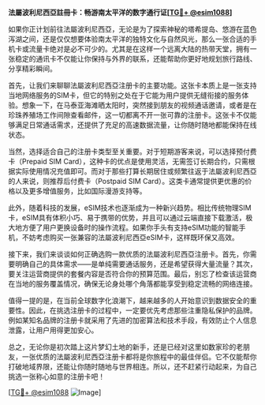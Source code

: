 **法屬波利尼西亞註冊卡：畅游南太平洋的数字通行证[[TG💪+ @esim1088](https://t.me/s/esim1088)]**

如果你正计划前往法屬波利尼西亞，无论是为了探索神秘的塔希提岛、悠游在蓝色泻湖之间，还是仅仅想要体验南太平洋的独特文化与自然风光，那么一张合适的手机卡或流量卡绝对是必不可少的。尤其是在这样一个远离大陆的热带天堂，拥有一张稳定的通讯卡不仅能让你保持与外界的联系，还能帮助你更好地规划旅行路线、分享精彩瞬间。

首先，让我们来聊聊法屬波利尼西亞注册卡的主要功能。这张卡本质上是一张支持当地网络服务的SIM卡，但它的特别之处在于它能为用户提供无缝衔接的服务体验。想象一下，在马泰亚海滩晒太阳时，突然接到朋友的视频通话邀请，或者是在珍珠养殖场工作间隙查看邮件，这一切都离不开一张可靠的注册卡。这张卡不仅能够满足日常通话需求，还提供了充足的高速数据流量，让你随时随地都能保持在线状态。

当然，选择适合自己的注册卡类型至关重要。对于短期游客来说，可以选择预付费卡（Prepaid SIM Card），这种卡的优点是使用灵活，无需签订长期合约，只需根据实际使用情况充值即可。而对于那些打算长期居住或频繁往返于法屬波利尼西亞的人来说，则推荐后付费卡（Postpaid SIM Card）。这类卡通常提供更优惠的价格以及更多增值服务，比如国际漫游支持等。

此外，随着科技的发展，eSIM技术也逐渐成为一种新兴趋势。相比传统物理SIM卡，eSIM具有体积小巧、易于携带的优势，并且可以通过云端直接下载激活，极大地方便了用户更换设备时的操作流程。如果你手头有支持eSIM功能的智能手机，不妨考虑购买一张兼容的法屬波利尼西亞eSIM卡，这样既环保又高效。

接下来，我们来谈谈如何正确选购一款优质的法屬波利尼西亞注册卡。首先，你需要明确自己的具体需求——是单纯需要通话服务，还是希望获得大量流量？其次，要关注运营商提供的套餐内容是否符合你的预算范围。最后，别忘了检查该运营商在当地的服务覆盖情况，确保无论身处哪个角落都能享受到稳定流畅的网络连接。

值得一提的是，在当前全球数字化浪潮下，越来越多的人开始意识到数据安全的重要性。因此，在挑选注册卡的过程中，一定要优先考虑那些注重隐私保护的品牌。例如某知名品牌的注册卡就采用了先进的加密算法和技术手段，有效防止个人信息泄露，让用户用得更加安心。

总之，无论你是初次踏上这片梦幻土地的新手，还是已经对这里如数家珍的老朋友，一张优质的法屬波利尼西亞注册卡都将是你旅程中的最佳伴侣。它不仅能帮你打破地域界限，还能让你随时随地与世界相连。所以，还不赶紧行动起来，为自己挑选一张称心如意的注册卡吧！

[[TG💪+ @esim1088](https://t.me/s/esim1088) ![Image](https://i.postimg.cc/4NQfJmqS/Snipaste-2025-05-13-00-14-12.png)]